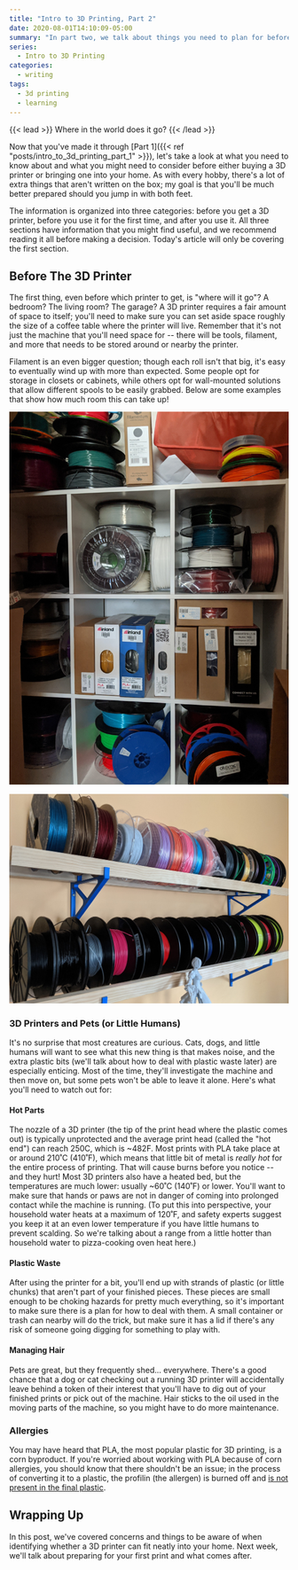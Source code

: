 ```yaml
---
title: "Intro to 3D Printing, Part 2"
date: 2020-08-01T14:10:09-05:00
summary: "In part two, we talk about things you need to plan for before getting your first printer and important questions about safety!"
series:
  - Intro to 3D Printing
categories:
  - writing
tags:
  - 3d printing
  - learning
---
```


{{< lead >}}
Where in the world does it go?
{{< /lead >}}

Now that you've made it through [Part 1]({{< ref "posts/intro_to_3d_printing_part_1" >}}), let's take a look at what you need to know about and what you might need to consider before either buying a 3D printer or bringing one into your home. As with every hobby, there's a lot of extra things that aren't written on the box; my goal is that you'll be much better prepared should you jump in with both feet.

The information is organized into three categories: before you get a 3D printer, before you use it for the first time, and after you use it. All three sections have information that you might find useful, and we recommend reading it all before making a decision. Today's article will only be covering the first section.

## Before The 3D Printer

The first thing, even before which printer to get, is "where will it go"? A bedroom? The living room? The garage? A 3D printer requires a fair amount of space to itself; you'll need to make sure you can set aside space roughly the size of a coffee table where the printer will live. Remember that it's not just the machine that you'll need space for -- there will be tools, filament, and more that needs to be stored around or nearby the printer.

Filament is an even bigger question; though each roll isn't that big, it's easy to eventually wind up with more than expected. Some people opt for storage in closets or cabinets, while others opt for wall-mounted solutions that allow different spools to be easily grabbed. Below are some examples that show how much room this can take up!

![Many 3D printing filament spools loaded into shelving in a closet](images/intro_to_3d_printing/closet-based-storage.jpg "An example of closet-based storage") 

![Many 3D printing filament spools on a rack on a wall](images/intro_to_3d_printing/wall-based-storage.jpg "An example of wall-mounted storage")

### 3D Printers and Pets (or Little Humans)

It's no surprise that most creatures are curious. Cats, dogs, and little humans will want to see what this new thing is that makes noise, and the extra plastic bits (we'll talk about how to deal with plastic waste later) are especially enticing. Most of the time, they'll investigate the machine and then move on, but some pets won't be able to leave it alone. Here's what you'll need to watch out for:

#### Hot Parts

The nozzle of a 3D printer (the tip of the print head where the plastic comes out) is typically unprotected and the average print head (called the "hot end") can reach 250C, which is ~482F. Most prints with PLA take place at or around 210˚C (410˚F), which means that little bit of metal is _really hot_ for the entire process of printing. That will cause burns before you notice -- and they hurt! Most 3D printers also have a heated bed, but the temperatures are much lower: usually ~60˚C (140˚F) or lower. You'll want to make sure that hands or paws are not in danger of coming into prolonged contact while the machine is running. (To put this into perspective, your household water heats at a maximum of 120˚F, and safety experts suggest you keep it at an even lower temperature if you have little humans to prevent scalding. So we're talking about a range from a little hotter than household water to pizza-cooking oven heat here.)

#### Plastic Waste

After using the printer for a bit, you'll end up with strands of plastic (or little chunks) that aren't part of your finished pieces. These pieces are small enough to be choking hazards for pretty much everything, so it's important to make sure there is a plan for how to deal with them. A small container or trash can nearby will do the trick, but make sure it has a lid if there's any risk of someone going digging for something to play with.

#### Managing Hair

Pets are great, but they frequently shed... everywhere. There's a good chance that a dog or cat checking out a running 3D printer will accidentally leave behind a token of their interest that you'll have to dig out of your finished prints or pick out of the machine. Hair sticks to the oil used in the moving parts of the machine, so you might have to do more maintenance.

### Allergies

You may have heard that PLA, the most popular plastic for 3D printing, is a corn byproduct. If you're worried about working with PLA because of corn allergies, you should know that there shouldn't be an issue; in the process of converting it to a plastic, the profilin (the allergen) is burned off and [is not present in the final plastic](https://knowledgebase.goodstartpackaging.com/knowledge/is-pla-safe-for-people-with-corn-allergies).


## Wrapping Up

In this post, we've covered concerns and things to be aware of when identifying whether a 3D printer can fit neatly into your home. Next week, we'll talk about preparing for your first print and what comes after. 
